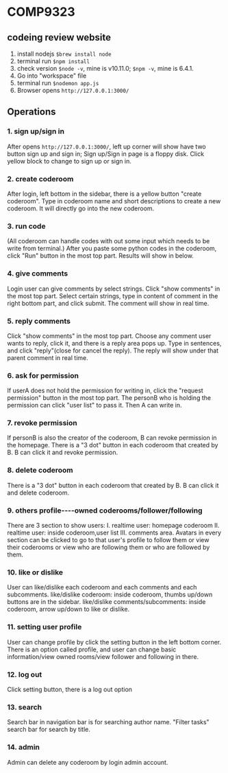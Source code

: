 # COMP9323
## codeing review website
1. install nodejs `$brew install node`
2. terminal run `$npm install`
3. check version `$node -v`, mine is v10.11.0; `$npm -v`, mine is 6.4.1. 
4. Go into "workspace" file
5. terminal run `$nodemon app.js`
6. Browser opens `http://127.0.0.1:3000/`

## Operations
### 1. sign up/sign in 
After opens `http://127.0.0.1:3000/`, left up corner will show have two button sign up and sign in;
Sign up/Sign in page is a floppy disk. Click yellow block to change to sign up or sign in.
### 2. create coderoom
After login, left bottom in the sidebar, there is a yellow button "create coderoom". 
Type in coderoom name and short descriptions to create a new coderoom.
It will directly go into the new coderoom.
### 3. run code
(All coderoom can handle codes with out some input which needs to be write from terminal.)
After you paste some python codes in the coderoom, click "Run" button in the most top part.
Results will show in below.
### 4. give comments
Login user can give comments by select strings.
Click "show comments" in the most top part.
Select certain strings, type in content of comment in the right bottom part, and click submit.
The comment will show in real time.
### 5. reply comments
Click "show comments" in the most top part.
Choose any comment user wants to reply, click it, and there is a reply area pops up. Type in sentences, and click "reply"(close for cancel the reply). The reply will show under that parent comment in real time.
### 6. ask for permission
If userA does not hold the permission for writing in, click the "request permission" button in the most top part.
The personB who is holding the permission can click "user list" to pass it.
Then A can write in.
### 7. revoke permission
If personB is also the creator of the coderoom, B can revoke permission in the homepage.
There is a "3 dot" button in each coderoom that created by B.
B can click it and revoke permission.
### 8. delete coderoom
There is a "3 dot" button in each coderoom that created by B.
B can click it and delete coderoom.
### 9. others profile----owned coderooms/follower/following
There are 3 section to show users:
    I. realtime user: homepage coderoom
    II. realtime user: inside coderoom,user list
    III. comments area.
Avatars in every section can be clicked to go to that user's profile to follow them or view their coderooms or view who are following them or who are followed by them.
### 10. like or dislike
User can like/dislike each coderoom and each comments and each subcomments.
like/dislike coderoom: inside coderoom, thumbs up/down buttons are in the sidebar.
like/dislike comments/subcomments: inside coderoom, arrow up/down to like or dislike.
### 11. setting user profile
User can change profile by click the setting button in the left bottom corner.
There is an option called profile, and user can change basic information/view owned rooms/view follower and following in there.
### 12. log out
Click setting button, there is a log out option
### 13. search
Search bar in navigation bar is for searching author name.
"Filter tasks" search bar for search by title.
### 14. admin
Admin can delete any coderoom by login admin account.
